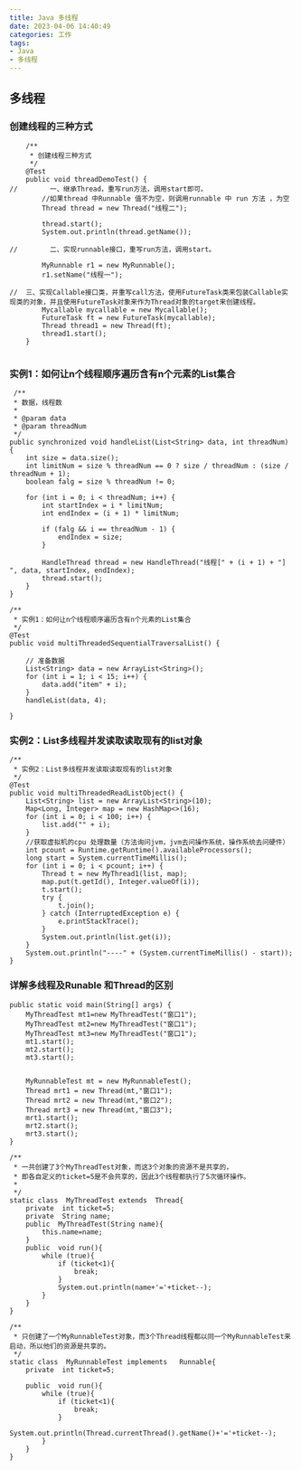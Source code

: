 ```yaml
---
title: Java 多线程
date: 2023-04-06 14:40:49
categories: 工作
tags:
- Java
- 多线程
---
```


## 多线程

### 创建线程的三种方式

```
    /**
     * 创建线程三种方式
     */
    @Test
    public void threadDemoTest() {
//        一、继承Thread，重写run方法，调用start即可。
        //如果thread 中Runnable 值不为空，则调用runnable 中 run 方法 ，为空
        Thread thread = new Thread("线程二");

        thread.start();
        System.out.println(thread.getName());

//        二、实现runnable接口，重写run方法，调用start。

        MyRunnable r1 = new MyRunnable();
        r1.setName("线程一");

//  三、实现Callable接口类，并重写call方法，使用FutureTask类来包装Callable实现类的对象，并且使用FutureTask对象来作为Thread对象的target来创建线程。
        Mycallable mycallable = new Mycallable();
        FutureTask ft = new FutureTask(mycallable);
        Thread thread1 = new Thread(ft);
        thread1.start();
    }


```

### 实例1：如何让n个线程顺序遍历含有n个元素的List集合

     /**
     * 数据，线程数
     *
     * @param data
     * @param threadNum
     */
    public synchronized void handleList(List<String> data, int threadNum) {
        int size = data.size();
        int limitNum = size % threadNum == 0 ? size / threadNum : (size / threadNum + 1);
        boolean falg = size % threadNum != 0;
    
        for (int i = 0; i < threadNum; i++) {
            int startIndex = i * limitNum;
            int endIndex = (i + 1) * limitNum;
    
            if (falg && i == threadNum - 1) {
                endIndex = size;
            }
    
            HandleThread thread = new HandleThread("线程[" + (i + 1) + "] ", data, startIndex, endIndex);
            thread.start();
        }
    }
    
    /**
     * 实例1：如何让n个线程顺序遍历含有n个元素的List集合
     */
    @Test
    public void multiThreadedSequentialTraversalList() {
    
        // 准备数据
        List<String> data = new ArrayList<String>();
        for (int i = 1; i < 15; i++) {
            data.add("item" + i);
        }
        handleList(data, 4);
    
    }
### 实例2：List多线程并发读取读取现有的list对象

    /**
     * 实例2：List多线程并发读取读取现有的list对象
     */
    @Test
    public void multiThreadedReadListObject() {
        List<String> list = new ArrayList<String>(10);
        Map<Long, Integer> map = new HashMap<>(16);
        for (int i = 0; i < 100; i++) {
            list.add("" + i);
        }
        //获取虚拟机的cpu 处理数量（方法询问jvm，jvm去问操作系统，操作系统去问硬件）
        int pcount = Runtime.getRuntime().availableProcessors();
        long start = System.currentTimeMillis();
        for (int i = 0; i < pcount; i++) {
            Thread t = new MyThread1(list, map);
            map.put(t.getId(), Integer.valueOf(i));
            t.start();
            try {
                t.join();
            } catch (InterruptedException e) {
                e.printStackTrace();
            }
            System.out.println(list.get(i));
        }
        System.out.println("----" + (System.currentTimeMillis() - start));
    }
### 详解多线程及Runable 和Thread的区别

```
public static void main(String[] args) {
    MyThreadTest mt1=new MyThreadTest("窗口1");
    MyThreadTest mt2=new MyThreadTest("窗口1");
    MyThreadTest mt3=new MyThreadTest("窗口1");
    mt1.start();
    mt2.start();
    mt3.start();


    MyRunnableTest mt = new MyRunnableTest();
    Thread mrt1 = new Thread(mt,"窗口1");
    Thread mrt2 = new Thread(mt,"窗口2");
    Thread mrt3 = new Thread(mt,"窗口3");
    mrt1.start();
    mrt2.start();
    mrt3.start();
}

/**
 * 一共创建了3个MyThreadTest对象，而这3个对象的资源不是共享的，
 * 即各自定义的ticket=5是不会共享的，因此3个线程都执行了5次循环操作。
 *
 */
static class  MyThreadTest extends  Thread{
    private  int ticket=5;
    private  String name;
    public  MyThreadTest(String name){
        this.name=name;
    }
    public  void run(){
        while (true){
            if (ticket<1){
                break;
            }
            System.out.println(name+'='+ticket--);
        }
    }
}

/**
 * 只创建了一个MyRunnableTest对象，而3个Thread线程都以同一个MyRunnableTest来启动，所以他们的资源是共享的。
 */
static class  MyRunnableTest implements   Runnable{
    private  int ticket=5;

    public  void run(){
        while (true){
            if (ticket<1){
                break;
            }
            System.out.println(Thread.currentThread().getName()+'='+ticket--);
        }
    }
}
```